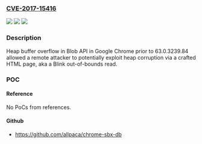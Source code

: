 ### [CVE-2017-15416](https://cve.mitre.org/cgi-bin/cvename.cgi?name=CVE-2017-15416)
![](https://img.shields.io/static/v1?label=Product&message=Google%20Chrome%20prior%20to%2063.0.3239.84%20unknown&color=blue)
![](https://img.shields.io/static/v1?label=Version&message=n%2Fa&color=blue)
![](https://img.shields.io/static/v1?label=Vulnerability&message=Heap%20buffer%20overflow&color=brighgreen)

### Description

Heap buffer overflow in Blob API in Google Chrome prior to 63.0.3239.84 allowed a remote attacker to potentially exploit heap corruption via a crafted HTML page, aka a Blink out-of-bounds read.

### POC

#### Reference
No PoCs from references.

#### Github
- https://github.com/allpaca/chrome-sbx-db

